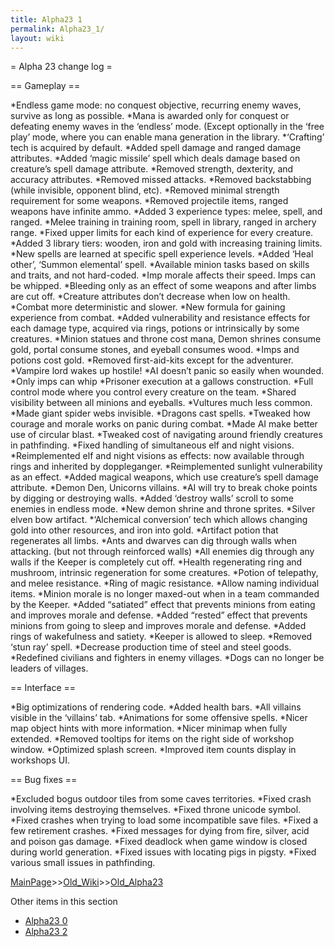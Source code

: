 ```yaml
---
title: Alpha23 1
permalink: Alpha23_1/
layout: wiki
---
```

= Alpha 23 change log =

== Gameplay ==

*Endless game mode: no conquest objective, recurring enemy waves, survive as long as possible.
*Mana is awarded only for conquest or defeating enemy waves in the ‘endless’ mode. (Except optionally in the ‘free play’ mode, where you can enable mana generation in the library.
*‘Crafting’ tech is acquired by default.
*Added spell damage and ranged damage attributes.
*Added ‘magic missile’ spell which deals damage based on creature’s spell damage attribute.
*Removed strength, dexterity, and accuracy attributes.
*Removed missed attacks.
*Removed backstabbing (while invisible, opponent blind, etc).
*Removed minimal strength requirement for some weapons.
*Removed projectile items, ranged weapons have infinite ammo.
*Added 3 experience types: melee, spell, and ranged.
*Melee training in training room, spell in library, ranged in archery range.
*Fixed upper limits for each kind of experience for every creature.
*Added 3 library tiers: wooden, iron and gold with increasing training limits.
*New spells are learned at specific spell experience levels.
*Added ‘Heal other’, ‘Summon elemental’ spell.
*Available minion tasks based on skills and traits, and not hard-coded.
*Imp morale affects their speed. Imps can be whipped.
*Bleeding only as an effect of some weapons and after limbs are cut off.
*Creature attributes don’t decrease when low on health.
*Combat more deterministic and slower.
*New formula for gaining experience from combat.
*Added vulnerability and resistance effects for each damage type, acquired via rings, potions or intrinsically by some creatures.
*Minion statues and throne cost mana, Demon shrines consume gold, portal consume stones, and eyeball consumes wood.
*Imps and potions cost gold.
*Removed first-aid-kits except for the adventurer.
*Vampire lord wakes up hostile!
*AI doesn’t panic so easily when wounded.
*Only imps can whip
*Prisoner execution at a gallows construction.
*Full control mode where you control every creature on the team.
*Shared visibility between all minions and eyeballs.
*Vultures much less common.
*Made giant spider webs invisible.
*Dragons cast spells.
*Tweaked how courage and morale works on panic during combat.
*Made AI make better use of circular blast.
*Tweaked cost of navigating around friendly creatures in pathfinding.
*Fixed handling of simultaneous elf and night visions.
*Reimplemented elf and night visions as effects: now available through rings and inherited by doppleganger.
*Reimplemented sunlight vulnerability as an effect.
*Added magical weapons, which use creature’s spell damage attribute.
*Demon Den, Unicorns villains.
*AI will try to break choke points by digging or destroying walls.
*Added ‘destroy walls’ scroll to some enemies in endless mode.
*New demon shrine and throne sprites.
*Silver elven bow artifact.
*‘Alchemical conversion’ tech which allows changing gold into other resources, and iron into gold.
*Artifact potion that regenerates all limbs.
*Ants and dwarves can dig through walls when attacking. (but not through reinforced walls)
*All enemies dig through any walls if the Keeper is completely cut off.
*Health regenerating ring and mushroom, intrinsic regeneration for some creatures.
*Potion of telepathy, and melee resistance.
*Ring of magic resistance.
*Allow naming individual items.
*Minion morale is no longer maxed-out when in a team commanded by the Keeper.
*Added “satiated” effect that prevents minions from eating and improves morale and defense.
*Added “rested” effect that prevents minions from going to sleep and improves morale and defense.
*Added rings of wakefulness and satiety.
*Keeper is allowed to sleep.
*Removed ‘stun ray’ spell.
*Decrease production time of steel and steel goods.
*Redefined civilians and fighters in enemy villages.
*Dogs can no longer be leaders of villages.

== Interface ==

*Big optimizations of rendering code.
*Added health bars.
*All villains visible in the ‘villains’ tab.
*Animations for some offensive spells.
*Nicer map object hints with more information.
*Nicer minimap when fully extended.
*Removed tooltips for items on the right side of workshop window.
*Optimized splash screen.
*Improved item counts display in workshops UI.

== Bug fixes ==

*Excluded bogus outdoor tiles from some caves territories.
*Fixed crash involving items destroying themselves.
*Fixed throne unicode symbol.
*Fixed crashes when trying to load some incompatible save files.
*Fixed a few retirement crashes.
*Fixed messages for dying from fire, silver, acid and poison gas damage.
*Fixed deadlock when game window is closed during world generation.
*Fixed issues with locating pigs in pigsty.
*Fixed various small issues in pathfinding.

[MainPage](/keeperrl_wiki/ "wikilink")>>[Old_Wiki](/keeperrl_wiki/Old_Wiki "wikilink")>>[Old_Alpha23](/keeperrl_wiki/Old_Alpha23 "wikilink")

Other items in this section
-    [Alpha23 0](/keeperrl_wiki/Alpha23_0 "wikilink")
-    [Alpha23 2](/keeperrl_wiki/Alpha23_2 "wikilink")
